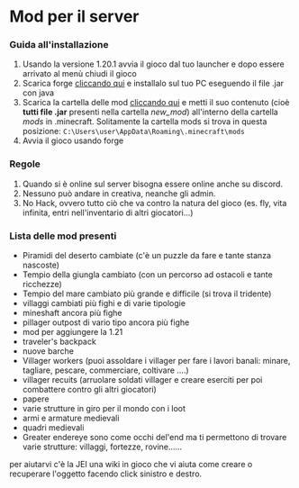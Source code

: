 # Mod per il server
### Guida all'installazione
1. Usando la versione 1.20.1 avvia il gioco dal tuo launcher e dopo essere arrivato al menù chiudi il gioco
2. Scarica forge [cliccando qui](https://github.com/IlBuonTommy/mod_server/raw/master/forge-1.20.1-47.3.0-installer.jar) e installalo sul tuo PC eseguendo il file .jar con java
3. Scarica la cartella delle mod [cliccando qui](https://github.com/IlBuonTommy/mod_server/archive/refs/tags/2.0.zip) e metti il suo contenuto (cioè **tutti file .jar** presenti nella cartella *new_mod*) all'interno della cartella *mods* in .minecraft. Solitamente la cartella mods si trova in questa posizione: `C:\Users\user\AppData\Roaming\.minecraft\mods`
4. Avvia il gioco usando forge
### Regole
1. Quando si è online sul server bisogna essere online anche su discord.
2. Nessuno può andare in creativa, neanche gli admin.
3. No Hack, ovvero tutto ciò che va contro la natura del gioco (es. fly, vita infinita, entri nell'inventario di altri giocatori...)
### Lista delle mod presenti
* Piramidi del deserto cambiate (c'è un puzzle da fare e tante stanza nascoste)
* Tempio della giungla cambiato (con un percorso ad ostacoli e tante ricchezze)
* Tempio del mare cambiato più grande e difficile (si trova il tridente)
* villaggi cambiati più fighi e di varie tipologie
* mineshaft ancora più fighe
* pillager outpost di vario tipo ancora più fighe
* mod per aggiungere la 1.21
* traveler's backpack
* nuove barche
* Villager workers (puoi assoldare i villager per fare i lavori banali: minare, tagliare, pescare, commerciare, coltivare ….)
* villager recuits (arruolare soldati villager e creare eserciti per poi combattere contro gli altri giocatori)
* papere
* varie strutture in giro per il mondo con i loot
* armi e armature medievali
* quadri medievali
* Greater endereye sono come occhi del'end ma ti permettono di trovare varie strutture: villaggi, fortezze, rovine…… 

per aiutarvi c'è la JEI una wiki in gioco che vi aiuta come creare o recuperare l'oggetto facendo click sinistro e destro.
